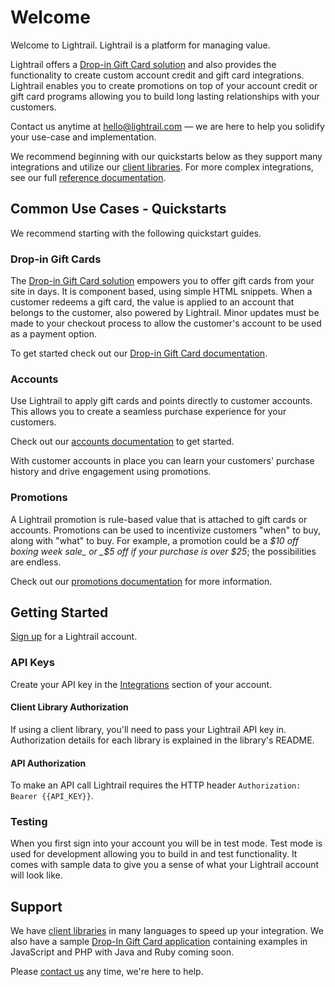 # Welcome

Welcome to Lightrail. Lightrail is a platform for managing value.

Lightrail offers a [Drop-in Gift Card solution](https://github.com/Giftbit/Lightrail-API-Docs/blob/master/docs/quickstart/drop-in-gift-cards.md#drop-in-gift-cards) and also provides the functionality to create custom account credit and gift card integrations. Lightrail enables you to create promotions on top of your account credit or gift card programs allowing you to build long lasting relationships with your customers.

Contact us anytime at hello@lightrail.com — we are here to help you solidify your use-case and implementation.
 
We recommend beginning with our quickstarts below as they support many integrations and utilize our [client libraries](https://github.com/Giftbit/Lightrail-API-Docs/blob/master/docs/client-libraries.md#client-libraries). For more complex integrations, see our full [reference documentation](https://www.lightrail.com/docs).      

## Common Use Cases - Quickstarts
We recommend starting with the following quickstart guides. 

### Drop-in Gift Cards
The [Drop-in Gift Card solution](https://github.com/Giftbit/Lightrail-API-Docs/blob/master/docs/quickstart/drop-in-gift-cards.md#drop-in-gift-cards) empowers you to offer gift cards from your site in days. It is component based, using simple HTML snippets. When a customer redeems a gift card, the value is applied to an account that belongs to the customer, also powered by Lightrail. Minor updates must be made to your checkout process to allow the customer's account to be used as a payment option.

To get started check out our [Drop-in Gift Card documentation](https://github.com/Giftbit/Lightrail-API-Docs/blob/master/docs/quickstart/drop-in-gift-cards.md#drop-in-gift-cards).

### Accounts
Use Lightrail to apply gift cards and points directly to customer accounts. This allows you to create a seamless purchase experience for your customers.

Check out our [accounts documentation](https://github.com/Giftbit/Lightrail-API-Docs/blob/master/docs/quickstart/accounts.md#accounts) to get started.

With customer accounts in place you can learn your customers' purchase history and drive engagement using promotions.

### Promotions
A Lightrail promotion is rule-based value that is attached to gift cards or accounts. Promotions can be used to incentivize customers "when" to buy, along with "what" to buy. For example, a promotion could be a _$10 off boxing week sale_ or _$5 off if your purchase is over $25_; the possibilities are endless.

Check out our [promotions documentation](https://github.com/Giftbit/Lightrail-API-Docs/blob/master/docs/quickstart/promotions.md#promotions) for more information.  

## Getting Started
[Sign up](https://www.lightrail.com/app/#/register) for a Lightrail account. 

### API Keys
Create your API key in the [Integrations](https://www.lightrail.com/app/#/account/api) section of your account. 

#### Client Library Authorization
If using a client library, you'll need to pass your Lightrail API key in. Authorization details for each library is explained in the library's README. 

#### API Authorization
To make an API call Lightrail requires the HTTP header `Authorization: Bearer {{API_KEY}}`.

### Testing 
When you first sign into your account you will be in test mode. Test mode is used for development allowing you to build in and test functionality. It comes with sample data to give you a sense of what your Lightrail account will look like. 

## Support
We have [client libraries](https://github.com/Giftbit/Lightrail-API-Docs/blob/master/docs/client-libraries.md#client-libraries) in many languages to speed up your integration. We also have a sample [Drop-In Gift Card application]((https://github.com/Giftbit/stripe-integration-sample-webapp)) containing examples in JavaScript and PHP with Java and Ruby coming soon.   

Please [contact us](mailto:hello@lightrail.com) any time, we're here to help.
